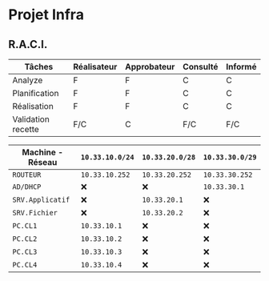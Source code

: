 # Projet Infra

## R.A.C.I.

| Tâches   | Réalisateur | Approbateur | Consulté | Informé |
| ------------------- | -------------- | -------------- | -------------- | -------------- |
|Analyze             | F  | F   | C   | C  |
| Planification  | F    | F            | C             | C             |
| Réalisation  | F    | F            | C             | C             |
| Validation recette      | F/C    | C            | F/C             | F/C             |




| Machine - Réseau  | `10.33.10.0/24` | `10.33.20.0/28` | `10.33.30.0/29` |
| ----------------- | -------------- | -------------- | -------------- |
| `ROUTEUR`       | `10.33.10.252`  | `10.33.20.252`  | `10.33.30.252`  |
| `AD/DHCP`       | ❌  | ❌  | `10.33.30.1`  |
| `SRV.Applicatif`       | ❌  | `10.33.20.1`  | ❌  |
| `SRV.Fichier` | ❌  | `10.33.20.2`  |❌  |
| `PC.CL1`      | `10.33.10.1`   | ❌             | ❌             |
| `PC.CL2`      | `10.33.10.2`             | ❌   | ❌             |
| `PC.CL3`      | `10.33.10.3`             | ❌   | ❌             |
| `PC.CL4`      | `10.33.10.4`             | ❌             |❌   |
